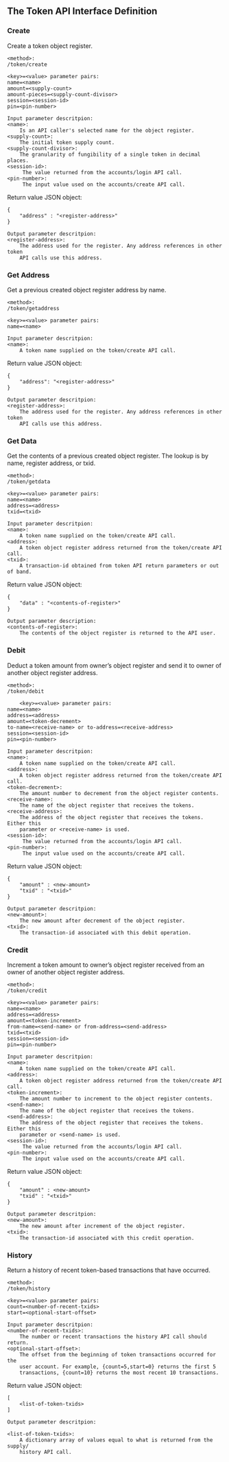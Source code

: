 The Token API Interface Definition
-----------------------------------

### Create

Create a token object register.

```
<method>:
/token/create

<key>=<value> parameter pairs:
name=<name>
amount=<supply-count>
amount-pieces=<supply-count-divisor>
session=<session-id>
pin=<pin-number>

Input parameter descritpion:
<name>:
    Is an API caller's selected name for the object register.
<supply-count>:
    The initial token supply count.
<supply-count-divisor>:
    The granularity of fungibility of a single token in decimal places.
<session-id>:
     The value returned from the accounts/login API call.
<pin-number>:
     The input value used on the accounts/create API call.
```
    
Return value JSON object:
```    
{
    "address" : "<register-address>"
}    

Output parameter descritpion:
<register-address>:
    The address used for the register. Any address references in other token
    API calls use this address.    
```
    
### Get Address

Get a previous created object register address by name.

```
<method>:
/token/getaddress

<key>=<value> parameter pairs:
name=<name>

Input parameter descritpion:
<name>:
    A token name supplied on the token/create API call.        
```

Return value JSON object:
```
{
    "address": "<register-address>"
}

Output parameter descritpion:    
<register-address>:
    The address used for the register. Any address references in other token
    API calls use this address.    
```

### Get Data

Get the contents of a previous created object register. The lookup is by name,
register address, or txid.

```
<method>:
/token/getdata

<key>=<value> parameter pairs:
name=<name>
address=<address>
txid=<txid>

Input parameter descritpion:
<name>:
    A token name supplied on the token/create API call.        
<address>:
    A token object register address returned from the token/create API call.
<txid>:
    A transaction-id obtained from token API return parameters or out of band.
```

Return value JSON object:
```
{
    "data" : "<contents-of-register>"
}

Output parameter description:
<contents-of-register>:
    The contents of the object register is returned to the API user.
```

### Debit

Deduct a token amount from owner’s object register and send it to owner of
another object register address.

```
<method>:
/token/debit

    <key>=<value> parameter pairs:
name=<name>
address=<address>
amount=<token-decrement>
to-name=<receive-name> or to-address=<receive-address>
session=<session-id>
pin=<pin-number>

Input parameter descritpion:
<name>:
    A token name supplied on the token/create API call.        
<address>:
    A token object register address returned from the token/create API call.
<token-decrement>:
    The amount number to decrement from the object register contents.
<receive-name>:
    The name of the object register that receives the tokens.
<receive-address>:
    The address of the object register that receives the tokens. Either this
    parameter or <receive-name> is used.
<session-id>:
     The value returned from the accounts/login API call.
<pin-number>:
     The input value used on the accounts/create API call.
```

Return value JSON object:
```
{
    "amount" : <new-amount>
    "txid" : "<txid>"
}

Output parameter descritpion:
<new-amount>:
    The new amount after decrement of the object register.
<txid>:
    The transaction-id associated with this debit operation.            
```

### Credit

Increment a token amount to owner’s object register received from an owner of
another object register address.


```
<method>:
/token/credit

<key>=<value> parameter pairs:
name=<name>
address=<address>
amount=<token-increment>
from-name=<send-name> or from-address=<send-address>
txid=<txid>
session=<session-id>
pin=<pin-number>

Input parameter descritpion:
<name>:
    A token name supplied on the token/create API call.        
<address>:
    A token object register address returned from the token/create API call.
<token-increment>:
    The amount number to increment to the object register contents.
<send-name>:
    The name of the object register that receives the tokens.
<send-address>:
    The address of the object register that receives the tokens. Either this
    parameter or <send-name> is used.
<session-id>:
     The value returned from the accounts/login API call.
<pin-number>:
     The input value used on the accounts/create API call.

```

Return value JSON object:
```
{
    "amount" : <new-amount>
    "txid" : "<txid>"
}            

Output parameter descritpion:
<new-amount>:
    The new amount after increment of the object register.
<txid>:
    The transaction-id associated with this credit operation.            
```
                
### History

Return a history of recent token-based transactions that have occurred.

```
<method>:
/token/history

<key>=<value> parameter pairs:
count=<number-of-recent-txids>
start=<optional-start-offset>

Input parameter descritpion:
<number-of-recent-txids>:
    The number or recent transactions the history API call should return.
<optional-start-offset>:
    The offset from the beginning of token transactions occurred for the
    user account. For example, {count=5,start=0} returns the first 5
    transactions, {count=10} returns the most recent 10 transactions.
```

Return value JSON object:
```
[
    <list-of-token-txids>
]

Output parameter descritpion:

<list-of-token-txids>:
    A dictionary array of values equal to what is returned from the supply/
    history API call.
```
    